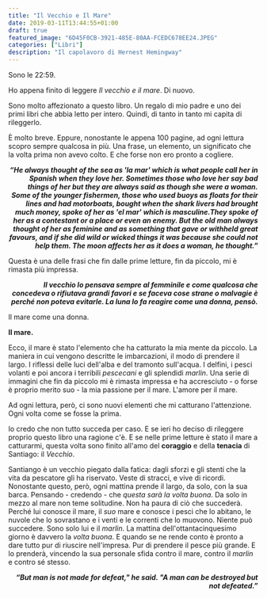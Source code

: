 ```yaml
---
title: "Il Vecchio e Il Mare"
date: 2019-03-11T13:44:55+01:00
draft: true
featured_image: "6D45F0CB-3921-485E-80AA-FCEDC678EE24.JPEG"
categories: ["Libri"]
description: "Il capolavoro di Hernest Hemingway"
---
```


Sono le 22:59. 

Ho appena finito di leggere _Il vecchio e il mare_. Di nuovo. 

Sono molto affezionato a questo libro. Un regalo di mio padre e uno dei primi libri che abbia letto per intero. Quindi, di tanto in tanto mi capita di rileggerlo. 

È molto breve. Eppure, nonostante le appena 100 pagine, ad ogni lettura scopro sempre qualcosa in più. Una frase, un elemento, un significato che la volta prima non avevo colto. E che forse non ero pronto a cogliere. 

_**<p style="text-align: right;">“He always thought of the sea as 'la mar' which is what people call her in Spanish when they love her. Sometimes those who love her say bad things of her but they are always said as though she were a woman. Some of the younger fishermen, those who used buoys as floats for their lines and had motorboats, bought when the shark livers had brought much money, spoke of her as 'el mar' which is masculine.They spoke of her as a contestant or a place or even an enemy. But the old man always thought of her as feminine and as something that gave or withheld great favours, and if she did wild or wicked things it was because she could not help them. The moon affects her as it does a woman, he thought.”</p>**_

Questa è una delle frasi che fin dalle prime letture, fin da piccolo, mi è rimasta più impressa. 
_**<p style="text-align: right;">Il vecchio lo pensava sempre al femminile e come qualcosa che concedeva o rifiutava grandi favori e se faceva cose strane o malvagie è perché non poteva evitarle. La luna lo fa reagire come una donna, pensò.</p>**_
Il mare come una donna. 

**Il mare.**

Ecco, il mare è stato l'elemento che ha catturato la mia mente da piccolo. La maniera in cui vengono descritte le imbarcazioni, il modo di prendere il largo. I riflessi delle luci dell'alba e del tramonto sull'acqua. I delfini, i pesci volanti e poi ancora i terribili *pescecani* e gli splendidi *marlin*. 
Una serie di immagini che fin da piccolo mi è rimasta impressa e ha accresciuto - o forse è proprio merito suo - la mia passione per il mare. L'amore per il mare. 

Ad ogni lettura, però, ci sono nuovi elementi che mi catturano l'attenzione. Ogni volta come se fosse la prima. 

Io credo che non tutto succeda per caso. E se ieri ho deciso di rileggere proprio questo libro una ragione c'è. 
E se nelle prime letture è stato il mare a catturarmi, questa volta sono finito all'amo del **coraggio** e della **tenacia** di Santiago: il *Vecchio*. 
 
Santiango è un vecchio piegato dalla fatica: dagli sforzi e gli stenti che la vita da pescatore gli ha riservato. Veste di stracci, e vive di ricordi. Nonostante questo, però, ogni mattina prende il largo, da solo, con la sua barca. Pensando - credendo - che *questa sarà la volta buona*. 
Da solo in mezzo al mare non teme solitudine. Non ha paura di ciò che succederà. Perché lui conosce il mare, il *suo* mare e conosce i pesci che lo abitano, le nuvole che lo sovrastano e i venti e le correnti che lo muovono. Niente può succedere. Sono solo lui e il *marlin*. 
La mattina dell'ottantacinquesimo giorno è davvero la *volta buona*. E quando se ne rende conto è pronto a dare tutto pur di riuscire nell'impresa. Pur di prendere il pesce più grande. 
E lo prenderà, vincendo la sua personale sfida contro il mare, contro il *marlin* e contro sé stesso. 

_**<p style="text-align: right;">“But man is not made for defeat," he said. "A man can be destroyed but not defeated.”</p>**_
